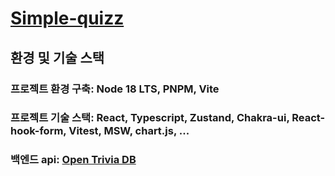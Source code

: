 # [Simple-quizz](https://xun415.github.io/simple-quizz/)

## 환경 및 기술 스택
### 프로젝트 환경 구축: Node 18 LTS, PNPM, Vite <br />
### 프로젝트 기술 스택: React, Typescript, Zustand, Chakra-ui, React-hook-form, Vitest, MSW, chart.js, ... <br />
### 백엔드 api: [Open Trivia DB](https://opentdb.com/api_config.php)
